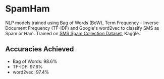 # SpamHam
NLP models trained using Bag of Words (BoW), Term Frequency - Inverse Document Frequency (TF-IDF) and Google's word2vec to classify SMS as Spam or Ham. Trained on [SMS Spam Collection Dataset](https://www.kaggle.com/datasets/uciml/sms-spam-collection-dataset), Kaggle.

## Accuracies Achieved 
- Bag of Words: 98.6%
- TF-IDF: 97.6%
- word2vec: 97.4%
